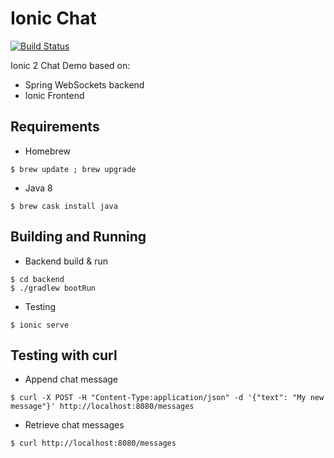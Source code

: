 Ionic Chat
==========

[![Build Status](https://travis-ci.org/okode/ionic-chat.svg?branch=master)](https://travis-ci.org/okode/ionic-chat)

Ionic 2 Chat Demo based on:

* Spring WebSockets backend
* Ionic Frontend

Requirements
------------

* Homebrew

```
$ brew update ; brew upgrade
```

* Java 8

```
$ brew cask install java
```

Building and Running
--------------------

* Backend build & run

```
$ cd backend
$ ./gradlew bootRun
```

* Testing

```
$ ionic serve
```

Testing with curl
-----------------

* Append chat message

```
$ curl -X POST -H "Content-Type:application/json" -d '{"text": "My new message"}' http://localhost:8080/messages
```

* Retrieve chat messages

```
$ curl http://localhost:8080/messages
```

